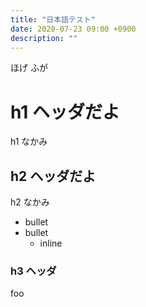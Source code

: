 ```yaml
---
title: "日本語テスト"
date: 2020-07-23 09:00 +0900
description: ""
---
```


ほげ
ふが

# h1 ヘッダだよ

h1 なかみ


## h2 ヘッダだよ

h2 なかみ

- bullet
- bullet
  - inline
  
### h3 ヘッダ

foo